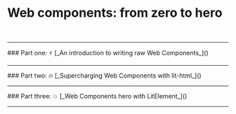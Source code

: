 # Web components: from zero to hero
<br>
<hr>
### Part one: ⚡️ [_An introduction to writing raw Web Components_]()
<hr>
### Part two: 🔥 [_Supercharging Web Components with lit-html_]()
<hr>
### Part three: 💥 [_Web Components hero with LitElement_]()
<hr>
